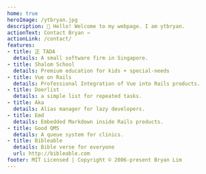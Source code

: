 ```yaml
---
home: true
heroImage: /ytbryan.jpg
description: 👋 Hello! Welcome to my webpage. I am ytbryan.
actionText: Contact Bryan →
actionLink: /contact/
features:
- title: 正 TADA
  details: A small software firm in Singapore.
- title: Shalom School
  details: Premium education for kids + special-needs
- title: Vue on Rails
  details: Professional Integration of Vue into Rails products.
- title: Doerlist
  details: a simple list for repeated tasks.
- title: Aka
  details: Alias manager for lazy developers.
- title: Emd
  details: Embedded Markdown inside Rails products.
- title: Good QMS
  details: A queue system for clinics.
- title: Bibleable
  details: Bible verse for everyone
  url: http://bibleable.com
footer: MIT Licensed | Copyright © 2006-present Bryan Lim
---
```




